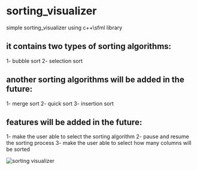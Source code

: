 # sorting_visualizer
simple sorting_visualizer using c++\sfml library

## it contains two types of sorting algorithms:
1- bubble sort
2- selection sort

## another sorting algorithms will be added in the future:
1- merge sort
2- quick sort
3- insertion sort


## features will be added in the future:
1- make the user able to select the sorting algorithm 
2- pause and resume the sorting process
3- make the user able to select how many columns will be sorted

![sorting visualizer](https://user-images.githubusercontent.com/59856062/118664954-31c69a80-b7f2-11eb-9fb3-8ffd0cfcdc0e.gif)
